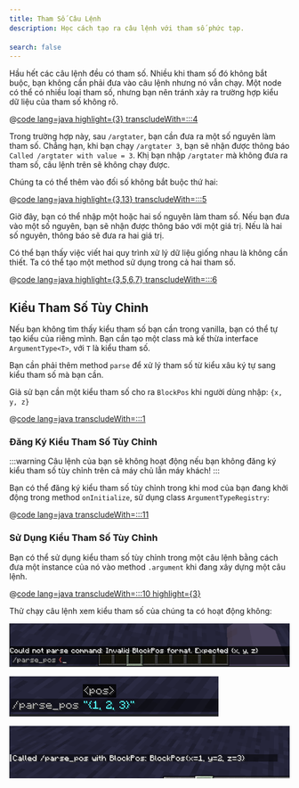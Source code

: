```yaml
---
title: Tham Số Câu Lệnh
description: Học cách tạo ra câu lệnh với tham số phức tạp.

search: false
---
```


Hầu hết các câu lệnh đều có tham số. Nhiều khi tham số đó không bắt buộc, bạn không cần phải đưa vào câu lệnh nhưng nó vẫn chạy. Một node có thể có nhiều loại tham số, nhưng bạn nên tránh xảy ra trường hợp kiểu dữ liệu của tham số không rõ.

@[code lang=java highlight={3} transcludeWith=:::4](@/reference/latest/src/main/java/com/example/docs/command/ExampleModCommands.java)

Trong trường hợp này, sau `/argtater`, bạn cần đưa ra một số nguyên làm tham số. Chẳng hạn, khi bạn chạy `/argtater 3`, bạn sẽ nhận được thông báo `Called /argtater with value = 3`. Khị bạn nhập `/argtater` mà không đưa ra tham số, câu lệnh trên sẽ không chạy được.

Chúng ta có thể thêm vào đối số không bắt buộc thứ hai:

@[code lang=java highlight={3,13} transcludeWith=:::5](@/reference/latest/src/main/java/com/example/docs/command/ExampleModCommands.java)

Giờ đây, bạn có thể nhập một hoặc hai số nguyên làm tham số. Nếu bạn đưa vào một số nguyên, bạn sẽ nhận được thông báo với một giá trị. Nếu là hai số nguyên, thông báo sẽ đưa ra hai giá trị.

Có thể bạn thấy việc viết hai quy trình xử lý dữ liệu giống nhau là không cần thiết. Ta có thể tạo một method sử dụng trong cả hai tham số.

@[code lang=java highlight={3,5,6,7} transcludeWith=:::6](@/reference/latest/src/main/java/com/example/docs/command/ExampleModCommands.java)

## Kiểu Tham Số Tùy Chỉnh

Nếu bạn không tìm thấy kiểu tham số bạn cần trong vanilla, bạn có thể tự tạo kiểu của riêng mình. Bạn cần tạo một class mà kế thừa interface `ArgumentType<T>`, với `T` là kiểu tham số.

Bạn cần phải thêm method `parse` để xử lý tham số từ kiểu xâu ký tự sang kiểu tham số mà bạn cần.

Giả sử bạn cần một kiểu tham số cho ra `BlockPos` khi người dùng nhập: `{x, y, z}`

@[code lang=java transcludeWith=:::1](@/reference/latest/src/main/java/com/example/docs/command/BlockPosArgumentType.java)

### Đăng Ký Kiểu Tham Số Tùy Chỉnh

:::warning
Câu lệnh của bạn sẽ không hoạt động nếu bạn không đăng ký kiểu tham số tùy chỉnh trên cả máy chủ lẫn máy khách!
:::

Bạn có thể đăng ký kiểu tham số tùy chỉnh trong khi mod của bạn đang khởi động trong method `onInitialize`, sử dụng class `ArgumentTypeRegistry`:

@[code lang=java transcludeWith=:::11](@/reference/latest/src/main/java/com/example/docs/command/ExampleModCommands.java)

### Sử Dụng Kiểu Tham Số Tùy Chỉnh

Bạn có thể sử dụng kiểu tham số tùy chỉnh trong một câu lệnh bằng cách đưa một instance của nó vào method `.argument` khi đang xây dựng một câu lệnh.

@[code lang=java transcludeWith=:::10 highlight={3}](@/reference/latest/src/main/java/com/example/docs/command/ExampleModCommands.java)

Thử chạy câu lệnh xem kiểu tham số của chúng ta có hoạt động không:

![Tham số không hợp lệ](/assets/develop/commands/custom-arguments_fail.png)

![Tham số hợp lệ](/assets/develop/commands/custom-arguments_valid.png)

![Kết quả câu lệnh](/assets/develop/commands/custom-arguments_result.png)
